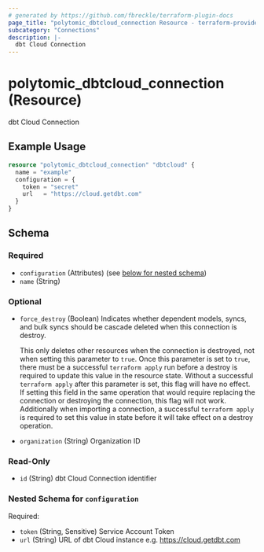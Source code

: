 ```yaml
---
# generated by https://github.com/fbreckle/terraform-plugin-docs
page_title: "polytomic_dbtcloud_connection Resource - terraform-provider-polytomic"
subcategory: "Connections"
description: |-
  dbt Cloud Connection
---
```


# polytomic_dbtcloud_connection (Resource)

dbt Cloud Connection

## Example Usage

```terraform
resource "polytomic_dbtcloud_connection" "dbtcloud" {
  name = "example"
  configuration = {
    token = "secret"
    url   = "https://cloud.getdbt.com"
  }
}
```

<!-- schema generated by tfplugindocs -->
## Schema

### Required

- `configuration` (Attributes) (see [below for nested schema](#nestedatt--configuration))
- `name` (String)

### Optional

- `force_destroy` (Boolean) Indicates whether dependent models, syncs, and bulk syncs should be cascade
deleted when this connection is destroy.

  This only deletes other resources when the connection is destroyed, not when
setting this parameter to `true`. Once this parameter is set to `true`, there
must be a successful `terraform apply` run before a destroy is required to
update this value in the resource state. Without a successful `terraform apply`
after this parameter is set, this flag will have no effect. If setting this
field in the same operation that would require replacing the connection or
destroying the connection, this flag will not work. Additionally when importing
a connection, a successful `terraform apply` is required to set this value in
state before it will take effect on a destroy operation.
- `organization` (String) Organization ID

### Read-Only

- `id` (String) dbt Cloud Connection identifier

<a id="nestedatt--configuration"></a>
### Nested Schema for `configuration`

Required:

- `token` (String, Sensitive) Service Account Token
- `url` (String) URL of dbt Cloud instance e.g. https://cloud.getdbt.com


